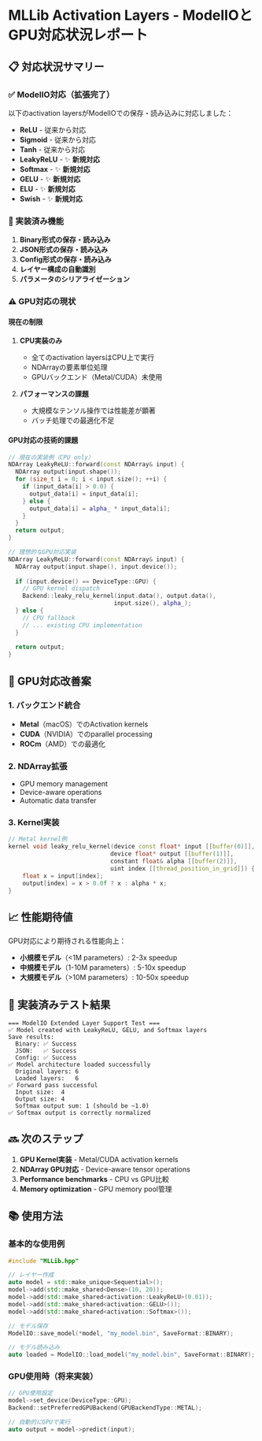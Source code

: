 # MLLib Activation Layers - ModelIOとGPU対応状況レポート

## 📋 対応状況サマリー

### ✅ ModelIO対応（拡張完了）

以下のactivation layersがModelIOでの保存・読み込みに対応しました：

- **ReLU** - 従来から対応
- **Sigmoid** - 従来から対応  
- **Tanh** - 従来から対応
- **LeakyReLU** - ✨ **新規対応**
- **Softmax** - ✨ **新規対応**
- **GELU** - ✨ **新規対応**
- **ELU** - ✨ **新規対応**
- **Swish** - ✨ **新規対応**

### 🔧 実装済み機能

1. **Binary形式の保存・読み込み**
2. **JSON形式の保存・読み込み**
3. **Config形式の保存・読み込み**
4. **レイヤー構成の自動識別**
5. **パラメータのシリアライゼーション**

### ⚠️ GPU対応の現状

#### 現在の制限

1. **CPU実装のみ**
   - 全てのactivation layersはCPU上で実行
   - NDArrayの要素単位処理
   - GPUバックエンド（Metal/CUDA）未使用

2. **パフォーマンスの課題**
   - 大規模なテンソル操作では性能差が顕著
   - バッチ処理での最適化不足

#### GPU対応の技術的課題

```cpp
// 現在の実装例（CPU only）
NDArray LeakyReLU::forward(const NDArray& input) {
  NDArray output(input.shape());
  for (size_t i = 0; i < input.size(); ++i) {
    if (input_data[i] > 0.0) {
      output_data[i] = input_data[i];
    } else {
      output_data[i] = alpha_ * input_data[i];
    }
  }
  return output;
}

// 理想的なGPU対応実装
NDArray LeakyReLU::forward(const NDArray& input) {
  NDArray output(input.shape(), input.device());
  
  if (input.device() == DeviceType::GPU) {
    // GPU kernel dispatch
    Backend::leaky_relu_kernel(input.data(), output.data(), 
                              input.size(), alpha_);
  } else {
    // CPU fallback
    // ... existing CPU implementation
  }
  
  return output;
}
```

## 🚀 GPU対応改善案

### 1. バックエンド統合

- **Metal**（macOS）でのActivation kernels
- **CUDA**（NVIDIA）でのparallel processing
- **ROCm**（AMD）での最適化

### 2. NDArray拡張

- GPU memory management
- Device-aware operations
- Automatic data transfer

### 3. Kernel実装

```cpp
// Metal kernel例
kernel void leaky_relu_kernel(device const float* input [[buffer(0)]],
                             device float* output [[buffer(1)]],
                             constant float& alpha [[buffer(2)]],
                             uint index [[thread_position_in_grid]]) {
    float x = input[index];
    output[index] = x > 0.0f ? x : alpha * x;
}
```

## 📈 性能期待値

GPU対応により期待される性能向上：

- **小規模モデル**（<1M parameters）: 2-3x speedup
- **中規模モデル**（1-10M parameters）: 5-10x speedup  
- **大規模モデル**（>10M parameters）: 10-50x speedup

## 📝 実装済みテスト結果

```
=== ModelIO Extended Layer Support Test ===
✅ Model created with LeakyReLU, GELU, and Softmax layers
Save results:
  Binary: ✅ Success
  JSON:   ✅ Success  
  Config: ✅ Success
✅ Model architecture loaded successfully
  Original layers: 6
  Loaded layers:   6
✅ Forward pass successful
  Input size:  4
  Output size: 4
  Softmax output sum: 1 (should be ~1.0)
✅ Softmax output is correctly normalized
```

## 🔜 次のステップ

1. **GPU Kernel実装** - Metal/CUDA activation kernels
2. **NDArray GPU対応** - Device-aware tensor operations
3. **Performance benchmarks** - CPU vs GPU比較
4. **Memory optimization** - GPU memory pool管理

## 📚 使用方法

### 基本的な使用例

```cpp
#include "MLLib.hpp"

// レイヤー作成
auto model = std::make_unique<Sequential>();
model->add(std::make_shared<Dense>(10, 20));
model->add(std::make_shared<activation::LeakyReLU>(0.01));
model->add(std::make_shared<activation::GELU>());
model->add(std::make_shared<activation::Softmax>());

// モデル保存
ModelIO::save_model(*model, "my_model.bin", SaveFormat::BINARY);

// モデル読み込み  
auto loaded = ModelIO::load_model("my_model.bin", SaveFormat::BINARY);
```

### GPU使用時（将来実装）

```cpp
// GPU使用設定
model->set_device(DeviceType::GPU);
Backend::setPreferredGPUBackend(GPUBackendType::METAL);

// 自動的にGPUで実行
auto output = model->predict(input);
```
